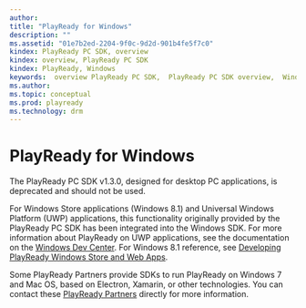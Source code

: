 ```yaml
---
author: 
title: "PlayReady for Windows"
description: ""
ms.assetid: "01e7b2ed-2204-9f0c-9d2d-901b4fe5f7c0"
kindex: PlayReady PC SDK, overview
kindex: overview, PlayReady PC SDK
kindex: PlayReady, Windows
keywords:  overview PlayReady PC SDK,  PlayReady PC SDK overview,  Windows PlayReady
ms.author: 
ms.topic: conceptual
ms.prod: playready
ms.technology: drm
---
```



# PlayReady for Windows
   
  
 The PlayReady PC SDK v1.3.0, designed for desktop PC applications, is deprecated and should not be used. 
 
 For Windows Store applications (Windows 8.1) and Universal Windows Platform (UWP) applications, this functionality originally provided by the PlayReady PC SDK has been integrated into the Windows SDK. For more information about PlayReady on UWP applications, see the documentation on the [Windows Dev Center](https://msdn.microsoft.com/en-us/library/windows/apps/xaml/mt429381.aspx). For Windows 8.1 reference, see [Developing PlayReady Windows Store and Web Apps](https://msdn.microsoft.com/en-us/library/windows/apps/dn468834.aspx). 

 Some PlayReady Partners provide SDKs to run PlayReady on Windows 7 and Mac OS, based on Electron, Xamarin, or other technologies. You can contact these [PlayReady Partners](https://www.microsoft.com/playready/partners/) directly for more information.   
 
